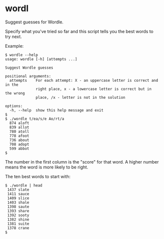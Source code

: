# wordl
Suggest guesses for Wordle.

Specify what you've tried so far and this script tells you the best words to
try next.

Example:

```
$ wordle --help
usage: wordle [-h] [attempts ...]

Suggest Wordle guesses

positional arguments:
  attempts    For each attempt: X - an uppercase letter is correct and in the
              right place, x - a lowercase letter is correct but in the wrong
              place, /x - letter is not in the solution

options:
  -h, --help  show this help message and exit
$
$ ./wordle t/ea/s/e Ao/rt/a
  874 aloft
  839 allot
  780 atoll
  778 afoot
  736 about
  708 adopt
  599 abbot
$
```

The number in the first column is the "score" for that word.
A higher number means the word is more likely to be right.

The ten best words to start with:

```
$ ./wordle | head
 1437 slate
 1411 sauce
 1409 slice
 1403 shale
 1398 saute
 1393 share
 1392 sooty
 1382 shine
 1381 suite
 1378 crane
$
```
